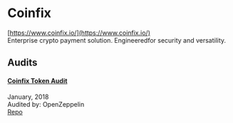 # Coinfix

[https://www.coinfix.io/](https://www.coinfix.io/)<br>
Enterprise crypto payment solution. Engineeredfor security and versatility.


## Audits


#### [Coinfix Token Audit](https://blog.openzeppelin.com/coinfix-token-audit-c4a0e64190bf/)

January, 2018<br>
Audited by: OpenZeppelin<br>
[Repo](https://github.com/ChainXcom/coinfix.io-smart-contracts/tree/75edd659ce96c88fe2784f3e767d6617787e8b7c/merchant_subscription)